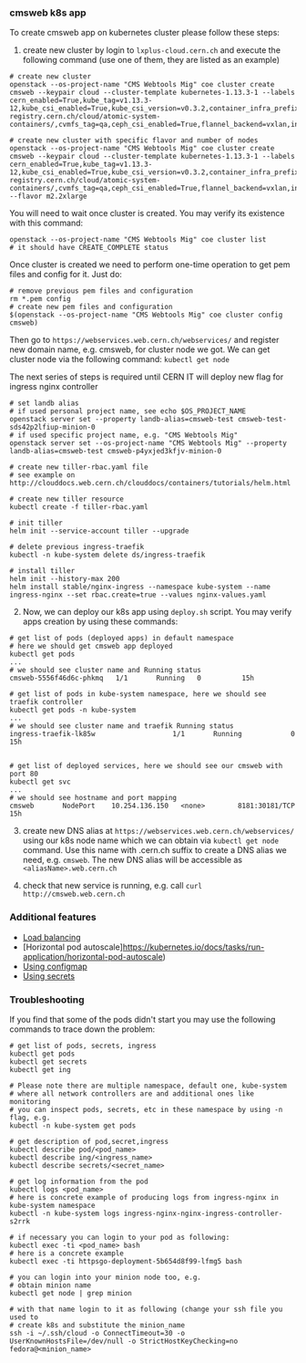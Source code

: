 ### cmsweb k8s app
To create cmsweb app on kubernetes cluster please follow these steps:

1. create new cluster by login to `lxplus-cloud.cern.ch` and execute the
   following command (use one of them, they are listed as an example)

```
# create new cluster
openstack --os-project-name "CMS Webtools Mig" coe cluster create cmsweb --keypair cloud --cluster-template kubernetes-1.13.3-1 --labels cern_enabled=True,kube_tag=v1.13.3-12,kube_csi_enabled=True,kube_csi_version=v0.3.2,container_infra_prefix=gitlab-registry.cern.ch/cloud/atomic-system-containers/,cvmfs_tag=qa,ceph_csi_enabled=True,flannel_backend=vxlan,ingress_controller=traefik

# create new cluster with specific flavor and number of nodes
openstack --os-project-name "CMS Webtools Mig" coe cluster create cmsweb --keypair cloud --cluster-template kubernetes-1.13.3-1 --labels cern_enabled=True,kube_tag=v1.13.3-12,kube_csi_enabled=True,kube_csi_version=v0.3.2,container_infra_prefix=gitlab-registry.cern.ch/cloud/atomic-system-containers/,cvmfs_tag=qa,ceph_csi_enabled=True,flannel_backend=vxlan,ingress_controller=traefik --flavor m2.2xlarge
```

You will need to wait once cluster is created. You may verify its existence
with this command:
```
openstack --os-project-name "CMS Webtools Mig" coe cluster list
# it should have CREATE_COMPLETE status
```

Once cluster is created we need to perform one-time operation to get pem files
and config for it. Just do:
```
# remove previous pem files and configuration
rm *.pem config
# create new pem files and configuration
$(openstack --os-project-name "CMS Webtools Mig" coe cluster config cmsweb)
```

Then go to `https://webservices.web.cern.ch/webservices/` and register new
domain name, e.g. cmsweb, for cluster node we got. We can get cluster node via
the following command:
`
kubectl get node
`

The next series of steps is required until CERN IT will deploy new flag for
ingress nginx controller
```
# set landb alias
# if used personal project name, see echo $OS_PROJECT_NAME
openstack server set --property landb-alias=cmsweb-test cmsweb-test-sds42p2lfiup-minion-0
# if used specific project name, e.g. "CMS Webtools Mig"
openstack server set --os-project-name "CMS Webtools Mig" --property landb-alias=cmsweb-test cmsweb-p4yxjed3kfjv-minion-0

# create new tiller-rbac.yaml file
# see example on http://clouddocs.web.cern.ch/clouddocs/containers/tutorials/helm.html

# create new tiller resource
kubectl create -f tiller-rbac.yaml

# init tiller
helm init --service-account tiller --upgrade

# delete previous ingress-traefik
kubectl -n kube-system delete ds/ingress-traefik

# install tiller
helm init --history-max 200
helm install stable/nginx-ingress --namespace kube-system --name ingress-nginx --set rbac.create=true --values nginx-values.yaml
```


2. Now, we can deploy our k8s app using `deploy.sh` script. You may verify apps
   creation by using these commands:
```
# get list of pods (deployed apps) in default namespace
# here we should get cmsweb app deployed
kubectl get pods
...
# we should see cluster name and Running status
cmsweb-5556f46d6c-phkmq   1/1       Running   0          15h

# get list of pods in kube-system namespace, here we should see traefik controller
kubectl get pods -n kube-system
...
# we should see cluster name and traefik Running status
ingress-traefik-lk85w                   1/1       Running            0  15h


# get list of deployed services, here we should see our cmsweb with port 80
kubectl get svc
...
# we should see hostname and port mapping
cmsweb       NodePort    10.254.136.150   <none>        8181:30181/TCP   15h
```

3. create new DNS alias at `https://webservices.web.cern.ch/webservices/`
using our k8s node name which we can obtain via `kubectl get node` command.
Use this name with .cern.ch suffix to create a DNS alias we need, e.g.
`cmsweb`. The new DNS alias will be accessible as `<aliasName>.web.cern.ch`

4. check that new service is running, e.g. call `curl http://cmsweb.web.cern.ch`

### Additional features

- [Load balancing](https://clouddocs.web.cern.ch/clouddocs/containers/tutorials/lb.html)
- [Horizontal pod autoscale]https://kubernetes.io/docs/tasks/run-application/horizontal-pod-autoscale)
- [Using configmap](https://kubernetes.io/docs/tasks/configure-pod-container/configure-pod-configmap)
- [Using secrets](https://kubernetes.io/docs/concepts/configuration/secret)

### Troubleshooting
If you find that some of the pods didn't start you may use the following
commands to trace down the problem:
```
# get list of pods, secrets, ingress
kubectl get pods
kubectl get secrets
kubectl get ing

# Please note there are multiple namespace, default one, kube-system
# where all network controllers are and additional ones like monitoring
# you can inspect pods, secrets, etc in these namespace by using -n flag, e.g.
kubectl -n kube-system get pods

# get description of pod,secret,ingress
kubectl describe pod/<pod_name>
kubectl describe ing/<ingress_name>
kubectl describe secrets/<secret_name>

# get log information from the pod
kubectl logs <pod_name>
# here is concrete example of producing logs from ingress-nginx in kube-system namespace
kubectl -n kube-system logs ingress-nginx-nginx-ingress-controller-s2rrk

# if necessary you can login to your pod as following:
kubectl exec -ti <pod_name> bash
# here is a concrete example
kubectl exec -ti httpsgo-deployment-5b654d8f99-lfmg5 bash

# you can login into your minion node too, e.g.
# obtain minion name
kubectl get node | grep minion

# with that name login to it as following (change your ssh file you used to
# create k8s and substitute the minion_name
ssh -i ~/.ssh/cloud -o ConnectTimeout=30 -o UserKnownHostsFile=/dev/null -o StrictHostKeyChecking=no fedora@<minion_name>
```
